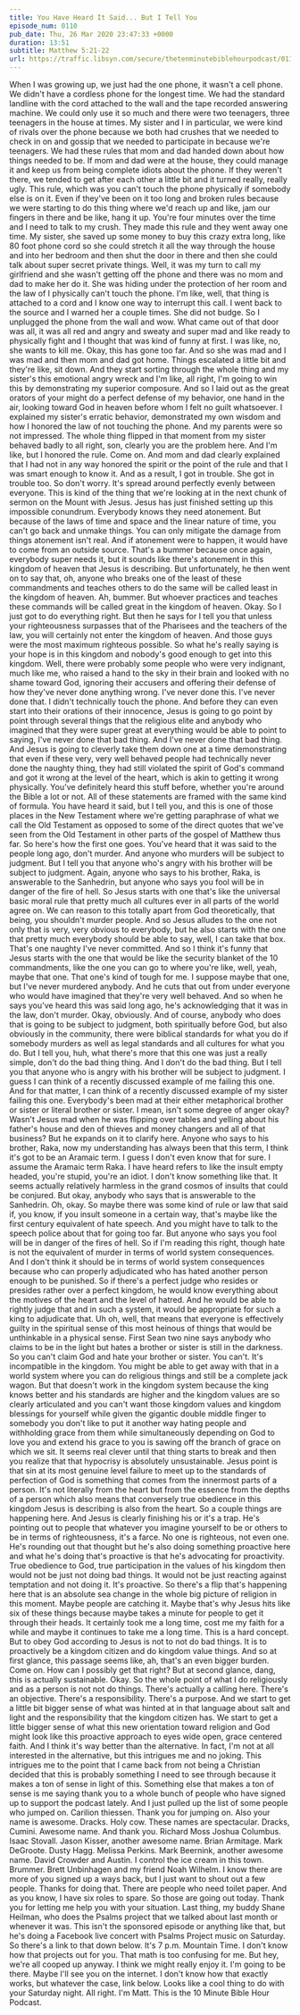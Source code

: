 ```yaml
---
title: You Have Heard It Said... But I Tell You
episode_num: 0110
pub_date: Thu, 26 Mar 2020 23:47:33 +0000
duration: 13:51
subtitle: Matthew 5:21-22
url: https://traffic.libsyn.com/secure/thetenminutebiblehourpodcast/0110_-_Final.mp3
---
```


 When I was growing up, we just had the one phone, it wasn't a cell phone. We didn't have a cordless phone for the longest time. We had the standard landline with the cord attached to the wall and the tape recorded answering machine. We could only use it so much and there were two teenagers, three teenagers in the house at times. My sister and I in particular, we were kind of rivals over the phone because we both had crushes that we needed to check in on and gossip that we needed to participate in because we're teenagers. We had these rules that mom and dad handed down about how things needed to be. If mom and dad were at the house, they could manage it and keep us from being complete idiots about the phone. If they weren't there, we tended to get after each other a little bit and it turned really, really ugly. This rule, which was you can't touch the phone physically if somebody else is on it. Even if they've been on it too long and broken rules because we were starting to do this thing where we'd reach up and like, jam our fingers in there and be like, hang it up. You're four minutes over the time and I need to talk to my crush. They made this rule and they went away one time. My sister, she saved up some money to buy this crazy extra long, like 80 foot phone cord so she could stretch it all the way through the house and into her bedroom and then shut the door in there and then she could talk about super secret private things. Well, it was my turn to call my girlfriend and she wasn't getting off the phone and there was no mom and dad to make her do it. She was hiding under the protection of her room and the law of I physically can't touch the phone. I'm like, well, that thing is attached to a cord and I know one way to interrupt this call. I went back to the source and I warned her a couple times. She did not budge. So I unplugged the phone from the wall and wow. What came out of that door was all, it was all red and angry and sweaty and super mad and like ready to physically fight and I thought that was kind of funny at first. I was like, no, she wants to kill me. Okay, this has gone too far. And so she was mad and I was mad and then mom and dad got home. Things escalated a little bit and they're like, sit down. And they start sorting through the whole thing and my sister's this emotional angry wreck and I'm like, all right, I'm going to win this by demonstrating my superior composure. And so I laid out as the great orators of your might do a perfect defense of my behavior, one hand in the air, looking toward God in heaven before whom I felt no guilt whatsoever. I explained my sister's erratic behavior, demonstrated my own wisdom and how I honored the law of not touching the phone. And my parents were so not impressed. The whole thing flipped in that moment from my sister behaved badly to all right, son, clearly you are the problem here. And I'm like, but I honored the rule. Come on. And mom and dad clearly explained that I had not in any way honored the spirit or the point of the rule and that I was smart enough to know it. And as a result, I got in trouble. She got in trouble too. So don't worry. It's spread around perfectly evenly between everyone. This is kind of the thing that we're looking at in the next chunk of sermon on the Mount with Jesus. Jesus has just finished setting up this impossible conundrum. Everybody knows they need atonement. But because of the laws of time and space and the linear nature of time, you can't go back and unmake things. You can only mitigate the damage from things atonement isn't real. And if atonement were to happen, it would have to come from an outside source. That's a bummer because once again, everybody super needs it, but it sounds like there's atonement in this kingdom of heaven that Jesus is describing. But unfortunately, he then went on to say that, oh, anyone who breaks one of the least of these commandments and teaches others to do the same will be called least in the kingdom of heaven. Ah, bummer. But whoever practices and teaches these commands will be called great in the kingdom of heaven. Okay. So I just got to do everything right. But then he says for I tell you that unless your righteousness surpasses that of the Pharisees and the teachers of the law, you will certainly not enter the kingdom of heaven. And those guys were the most maximum righteous possible. So what he's really saying is your hope is in this kingdom and nobody's good enough to get into this kingdom. Well, there were probably some people who were very indignant, much like me, who raised a hand to the sky in their brain and looked with no shame toward God, ignoring their accusers and offering their defense of how they've never done anything wrong. I've never done this. I've never done that. I didn't technically touch the phone. And before they can even start into their orations of their innocence, Jesus is going to go point by point through several things that the religious elite and anybody who imagined that they were super great at everything would be able to point to saying, I've never done that bad thing. And I've never done that bad thing. And Jesus is going to cleverly take them down one at a time demonstrating that even if these very, very well behaved people had technically never done the naughty thing, they had still violated the spirit of God's command and got it wrong at the level of the heart, which is akin to getting it wrong physically. You've definitely heard this stuff before, whether you're around the Bible a lot or not. All of these statements are framed with the same kind of formula. You have heard it said, but I tell you, and this is one of those places in the New Testament where we're getting paraphrase of what we call the Old Testament as opposed to some of the direct quotes that we've seen from the Old Testament in other parts of the gospel of Matthew thus far. So here's how the first one goes. You've heard that it was said to the people long ago, don't murder. And anyone who murders will be subject to judgment. But I tell you that anyone who's angry with his brother will be subject to judgment. Again, anyone who says to his brother, Raka, is answerable to the Sanhedrin, but anyone who says you fool will be in danger of the fire of hell. So Jesus starts with one that's like the universal basic moral rule that pretty much all cultures ever in all parts of the world agree on. We can reason to this totally apart from God theoretically, that being, you shouldn't murder people. And so Jesus alludes to the one not only that is very, very obvious to everybody, but he also starts with the one that pretty much everybody should be able to say, well, I can take that box. That's one naughty I've never committed. And so I think it's funny that Jesus starts with the one that would be like the security blanket of the 10 commandments, like the one you can go to where you're like, well, yeah, maybe that one. That one's kind of tough for me. I suppose maybe that one, but I've never murdered anybody. And he cuts that out from under everyone who would have imagined that they're very well behaved. And so when he says you've heard this was said long ago, he's acknowledging that it was in the law, don't murder. Okay, obviously. And of course, anybody who does that is going to be subject to judgment, both spiritually before God, but also obviously in the community, there were biblical standards for what you do if somebody murders as well as legal standards and all cultures for what you do. But I tell you, huh, what there's more that this one was just a really simple, don't do the bad thing thing. And I don't do the bad thing. But I tell you that anyone who is angry with his brother will be subject to judgment. I guess I can think of a recently discussed example of me failing this one. And for that matter, I can think of a recently discussed example of my sister failing this one. Everybody's been mad at their either metaphorical brother or sister or literal brother or sister. I mean, isn't some degree of anger okay? Wasn't Jesus mad when he was flipping over tables and yelling about his father's house and den of thieves and money changers and all of that business? But he expands on it to clarify here. Anyone who says to his brother, Raka, now my understanding has always been that this term, I think it's got to be an Aramaic term. I guess I don't even know that for sure. I assume the Aramaic term Raka. I have heard refers to like the insult empty headed, you're stupid, you're an idiot. I don't know something like that. It seems actually relatively harmless in the grand cosmos of insults that could be conjured. But okay, anybody who says that is answerable to the Sanhedrin. Oh, okay. So maybe there was some kind of rule or law that said if, you know, if you insult someone in a certain way, that's maybe like the first century equivalent of hate speech. And you might have to talk to the speech police about that for going too far. But anyone who says you fool will be in danger of the fires of hell. So if I'm reading this right, though hate is not the equivalent of murder in terms of world system consequences. And I don't think it should be in terms of world system consequences because who can properly adjudicated who has hated another person enough to be punished. So if there's a perfect judge who resides or presides rather over a perfect kingdom, he would know everything about the motives of the heart and the level of hatred. And he would be able to rightly judge that and in such a system, it would be appropriate for such a king to adjudicate that. Uh oh, well, that means that everyone is effectively guilty in the spiritual sense of this most heinous of things that would be unthinkable in a physical sense. First Sean two nine says anybody who claims to be in the light but hates a brother or sister is still in the darkness. So you can't claim God and hate your brother or sister. You can't. It's incompatible in the kingdom. You might be able to get away with that in a world system where you can do religious things and still be a complete jack wagon. But that doesn't work in the kingdom system because the king knows better and his standards are higher and the kingdom values are so clearly articulated and you can't want those kingdom values and kingdom blessings for yourself while given the gigantic double middle finger to somebody you don't like to put it another way hating people and withholding grace from them while simultaneously depending on God to love you and extend his grace to you is sawing off the branch of grace on which we sit. It seems real clever until that thing starts to break and then you realize that that hypocrisy is absolutely unsustainable. Jesus point is that sin at its most genuine level failure to meet up to the standards of perfection of God is something that comes from the innermost parts of a person. It's not literally from the heart but from the essence from the depths of a person which also means that conversely true obedience in this kingdom Jesus is describing is also from the heart. So a couple things are happening here. And Jesus is clearly finishing his or it's a trap. He's pointing out to people that whatever you imagine yourself to be or others to be in terms of righteousness, it's a farce. No one is righteous, not even one. He's rounding out that thought but he's also doing something proactive here and what he's doing that's proactive is that he's advocating for proactivity. True obedience to God, true participation in the values of his kingdom then would not be just not doing bad things. It would not be just reacting against temptation and not doing it. It's proactive. So there's a flip that's happening here that is an absolute sea change in the whole big picture of religion in this moment. Maybe people are catching it. Maybe that's why Jesus hits like six of these things because maybe takes a minute for people to get it through their heads. It certainly took me a long time, cost me my faith for a while and maybe it continues to take me a long time. This is a hard concept. But to obey God according to Jesus is not to not do bad things. It is to proactively be a kingdom citizen and do kingdom value things. And so at first glance, this passage seems like, ah, that's an even bigger burden. Come on. How can I possibly get that right? But at second glance, dang, this is actually sustainable. Okay. So the whole point of what I do religiously and as a person is not not do things. There's actually a calling here. There's an objective. There's a responsibility. There's a purpose. And we start to get a little bit bigger sense of what was hinted at in that language about salt and light and the responsibility that the kingdom citizen has. We start to get a little bigger sense of what this new orientation toward religion and God might look like this proactive approach to eyes wide open, grace centered faith. And I think it's way better than the alternative. In fact, I'm not at all interested in the alternative, but this intrigues me and no joking. This intrigues me to the point that I came back from not being a Christian decided that this is probably something I need to see through because it makes a ton of sense in light of this. Something else that makes a ton of sense is me saying thank you to a whole bunch of people who have signed up to support the podcast lately. And I just pulled up the list of some people who jumped on. Carilion thiessen. Thank you for jumping on. Also your name is awesome. Dracks. Holy cow. These names are spectacular. Dracks, Cumini. Awesome name. And thank you. Richard Moss Joshua Columbus. Isaac Stovall. Jason Kisser, another awesome name. Brian Armitage. Mark DeGroote. Dusty Hagg. Melissa Perkins. Mark Beernink, another awesome name. David Crowder and Austin. I control the ice cream in this town. Brummer. Brett Unbinhagen and my friend Noah Wilhelm. I know there are more of you signed up a ways back, but I just want to shout out a few people. Thanks for doing that. There are people who need toilet paper. And as you know, I have six roles to spare. So those are going out today. Thank you for letting me help you with your situation. Last thing, my buddy Shane Heilman, who does the Psalms project that we talked about last month or whenever it was. This isn't the sponsored episode or anything like that, but he's doing a Facebook live concert with Psalms Project music on Saturday. So there's a link to that down below. It's 7 p.m. Mountain Time. I don't know how that projects out for you. That math is too confusing for me. But hey, we're all cooped up anyway. I think we might really enjoy it. I'm going to be there. Maybe I'll see you on the internet. I don't know how that exactly works, but whatever the case, link below. Looks like a cool thing to do with your Saturday night. All right. I'm Matt. This is the 10 Minute Bible Hour Podcast.